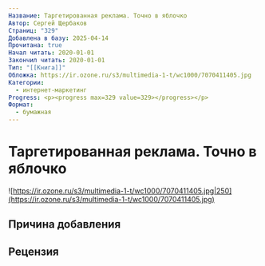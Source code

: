 ```yaml
---
Название: Таргетированная реклама. Точно в яблочко
Автор: Сергей Щербаков
Страниц: "329"
Добавлена в базу: 2025-04-14
Прочитана: true
Начал читать: 2020-01-01
Закончил читать: 2020-01-01
Тип: "[[Книга]]"
Обложка: https://ir.ozone.ru/s3/multimedia-1-t/wc1000/7070411405.jpg
Категории:
  - интернет-маркетинг
Progress: <p><progress max=329 value=329></progress></p>
Формат:
  - бумажная
---
```

# Таргетированная реклама. Точно в яблочко

![https://ir.ozone.ru/s3/multimedia-1-t/wc1000/7070411405.jpg|250](https://ir.ozone.ru/s3/multimedia-1-t/wc1000/7070411405.jpg)

## Причина добавления


## Рецензия
